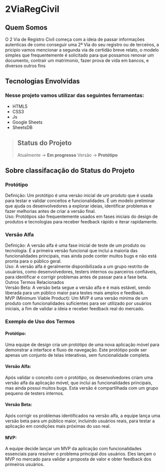 # **2ViaRegCivil**

## **Quem Somos**

<p>O 2 Via de Registro Civil começa com a ideia de passar informações autenticas de como conseguir uma 2ª Via do seu registro ou de terceiros, a pricipio vamos mencionar a segunda via de certidão breve relato, o modelo simples que frequentemente é solicitado para que possamos renovar um documento, contrair um matrimonio, fazer prova de vida em bancos, e diversos outros fins</p>

## **Tecnologias Envolvidas**

### **Nesse projeto vamos utilizar das seguintes ferramentas:**

+ HTML5
+ CSS3
+ Js
+ Google Sheets
+ SheetsDB


> ## **Status do Projeto**
>
> Atualmente → **Em progresso**
> Versão → **Protótipo**

## **Sobre classifacação do Status do Projeto**


### **Protótipo**

<p>Definição: Um protótipo é uma versão inicial de um produto que é usada para testar e validar conceitos e funcionalidades. É um modelo preliminar que ajuda os desenvolvedores a explorar ideias, identificar problemas e fazer melhorias antes de criar a versão final.<br>
Uso: Protótipos são frequentemente usados em fases iniciais do design de produtos e tecnologias para receber feedback rápido e iterar rapidamente.</p>

### **Versão Alfa**

<p>Definição: A versão alfa é uma fase inicial de teste de um produto ou tecnologia. É a primeira versão funcional que inclui a maioria das funcionalidades principais, mas ainda pode conter muitos bugs e não está pronta para o público geral.<br>
Uso: A versão alfa é geralmente disponibilizada a um grupo restrito de usuários, como desenvolvedores, testers internos ou parceiros confiáveis, para identificar e corrigir problemas antes de passar para a fase beta.<br>
Outros Termos Relacionados<br>
Versão Beta: A versão beta segue a versão alfa e é mais estável, sendo liberada para um público maior para testes mais amplos e feedback.<br>
MVP (Minimum Viable Product): Um MVP é uma versão mínima de um produto com funcionalidades suficientes para ser utilizado por usuários iniciais, a fim de validar a ideia e receber feedback real do mercado.</p>

### **Exemplo de Uso dos Termos**
    
#### **Protótipo:**
<p>Uma equipe de design cria um protótipo de uma nova aplicação móvel para demonstrar a interface e fluxo de navegação. Este protótipo pode ser apenas um conjunto de telas interativas, sem funcionalidade completa.</p>

#### **Versão Alfa:**
<p>Após validar o conceito com o protótipo, os desenvolvedores criam uma versão alfa da aplicação móvel, que inclui as funcionalidades principais, mas ainda possui muitos bugs. Esta versão é compartilhada com um grupo pequeno de testers internos.</p>

#### **Versão Beta:**
<p>Após corrigir os problemas identificados na versão alfa, a equipe lança uma versão beta para um público maior, incluindo usuários reais, para testar a aplicação em condições mais próximas do uso real.</p>

#### **MVP:**
<p>A equipe decide lançar um MVP da aplicação com funcionalidades essenciais para resolver o problema principal dos usuários. Eles lançam o MVP no mercado para validar a proposta de valor e obter feedback dos primeiros usuários.</p>